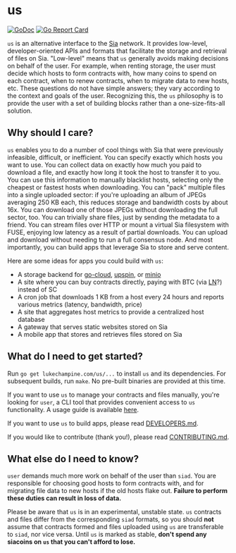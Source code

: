us
==

[![GoDoc](https://godoc.org/lukechampine.com/us?status.svg)](https://godoc.org/lukechampine.com/us)
[![Go Report Card](https://goreportcard.com/badge/lukechampine.com/us)](https://goreportcard.com/report/lukechampine.com/us)

`us` is an alternative interface to the [Sia](https://gitlab.com/NebulousLabs/Sia)
network. It provides low-level, developer-oriented APIs and formats that
facilitate the storage and retrieval of files on Sia. "Low-level" means that
`us` generally avoids making decisions on behalf of the user. For example,
when renting storage, the user must decide which hosts to form contracts with,
how many coins to spend on each contract, when to renew contracts, when to
migrate data to new hosts, etc. These questions do not have simple answers;
they vary according to the context and goals of the user. Recognizing this,
the `us` philosophy is to provide the user with a set of building blocks
rather than a one-size-fits-all solution.


## Why should I care?

`us` enables you to do a number of cool things with Sia that were previously
infeasible, difficult, or inefficient. You can specify exactly which hosts you
want to use. You can collect data on exactly how much you paid to download a
file, and exactly how long it took the host to transfer it to you. You can use
this information to manually blacklist hosts, selecting only the cheapest or
fastest hosts when downloading. You can "pack" multiple files into a single
uploaded sector: if you're uploading an album of JPEGs averaging 250 KB each,
this reduces storage and bandwidth costs by about 16x. You can download one of
those JPEGs without downloading the full sector, too. You can trivially share
files, just by sending the metadata to a friend. You can stream files over
HTTP or mount a virtual Sia filesystem with FUSE, enjoying low latency as a
result of partial downloads. You can upload and download without needing to
run a full consensus node. And most importantly, you can build apps that
leverage Sia to store and serve content.

Here are some ideas for apps you could build with `us`:

- A storage backend for [go-cloud](https://github.com/google/go-cloud), [upspin](https://github.com/upspin/upspin), or [minio](https://github.com/minio/minio)
- A site where you can buy contracts directly, paying with BTC (via [LN](https://lightning.network/)?) instead of SC
- A cron job that downloads 1 KB from a host every 24 hours and reports various metrics (latency, bandwidth, price)
- A site that aggregates host metrics to provide a centralized host database
- A gateway that serves static websites stored on Sia
- A mobile app that stores and retrieves files stored on Sia


## What do I need to get started?

Run `go get lukechampine.com/us/...` to install `us` and its
dependencies. For subsequent builds, run `make`. No pre-built binaries
are provided at this time.

If you want to use `us` to manage your contracts and files manually, you're
looking for `user`, a CLI tool that provides convenient access to `us`
functionality. A usage guide is available [here](cmd/user/README.md).

If you want to use `us` to build apps, please read [DEVELOPERS.md](DEVELOPERS.md).

If you would like to contribute (thank you!), please read [CONTRIBUTING.md](CONTRIBUTING.md).


## What else do I need to know?

`user` demands much more work on behalf of the user than `siad`. You are
responsible for choosing good hosts to form contracts with, and for migrating
file data to new hosts if the old hosts flake out. **Failure to perform these
duties can result in loss of data.**

Please be aware that `us` is in an experimental, unstable state. `us`
contracts and files differ from the corresponding `siad` formats, so you
should **not** assume that contracts formed and files uploaded using `us` are
transferable to `siad`, nor vice versa. Until `us` is marked as stable,
**don't spend any siacoins on `us` that you can't afford to lose.**

